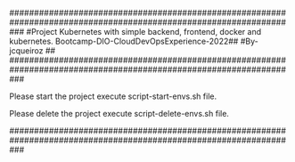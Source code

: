###################################################################################################################
#Project Kubernetes with simple backend, frontend, docker and kubernetes. Bootcamp-DIO-CloudDevOpsExperience-2022##
#By-jcqueiroz                                                                                                    ##
###################################################################################################################

Please start the project execute script-start-envs.sh file.

Please delete the project execute script-delete-envs.sh file.

###################################################################################################################